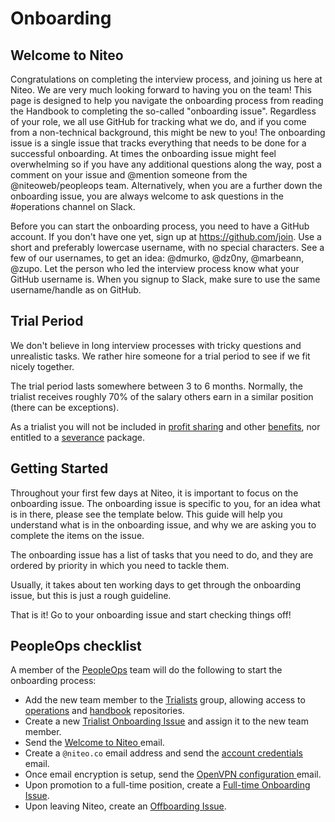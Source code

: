 # Onboarding

## Welcome to Niteo

Congratulations on completing the interview process, and joining us here at Niteo. We are very much looking forward to having you on the team! This page is designed to help you navigate the onboarding process from reading the Handbook to completing the so-called "onboarding issue". Regardless of your role, we all use GitHub for tracking what we do, and if you come from a non-technical background, this might be new to you! The onboarding issue is a single issue that tracks everything that needs to be done for a successful onboarding. At times the onboarding issue might feel overwhelming so if you have any additional questions along the way, post a comment on your issue and @mention someone from the @niteoweb/peopleops team. Alternatively, when you are a further down the onboarding issue, you are always welcome to ask questions in the #operations channel on Slack.

Before you can start the onboarding process, you need to have a GitHub account. If you don't have one yet, sign up at https://github.com/join. Use a short and preferably lowercase username, with no special characters. See a few of our usernames, to get an idea: @dmurko, @dz0ny, @marbeann, @zupo. Let the person who led the interview process know what your GitHub username is. When you signup to Slack, make sure to use the same username/handle as on GitHub.


## Trial Period

We don't believe in long interview processes with tricky questions and unrealistic tasks. We rather hire someone for a trial period to see if we fit nicely together.

The trial period lasts somewhere between 3 to 6 months. Normally, the trialist receives roughly 70% of the salary others earn in a similar position (there can be exceptions).

As a trialist you will not be included in [profit sharing](profit-sharing.md) and other [benefits](benefits.md), nor entitled to a [severance](salary.md#severance) package.

## Getting Started

Throughout your first few days at Niteo, it is important to focus on the onboarding issue. The onboarding issue is specific to you, for an idea what is in there, please see the template below. This guide will help you understand what is in the onboarding issue, and why we are asking you to complete the items on the issue.

The onboarding issue has a list of tasks that you need to do, and they are ordered by priority in which you need to tackle them.

Usually, it takes about ten working days to get through the onboarding issue, but this is just a rough guideline.

That is it! Go to your onboarding issue and start checking things off!


## PeopleOps checklist

A member of the [PeopleOps] team will do the following to start the onboarding process:

* Add the new team member to the [Trialists] group, allowing access to [operations](https://github.com/niteoweb/operations) and [handbook](https://github.com/niteoweb/handbook) repositories.
* Create a new [Trialist Onboarding Issue] and assign it to the new team member.
* Send the <a href="mailto:?
subject=Welcome to Niteo
&body=
Hey!%0D%0A
%0D%0A
Welcome to Niteo! We keep everything related to work on GitHub so I will be short:%0D%0A
%0D%0A
• First, please read https://github.com/niteoweb/handbook/blob/master/onboarding.md%0D%0A
• Then go to LINK TO ONBOARDING ISSUE and start at the top.%0D%0A
%0D%0A
%0D%0A
Regards%0D%0A
%0D%0A
" target="_blank">
Welcome to Niteo
</a>email.
* Create a `@niteo.co` email address and send the <a href="mailto:?
subject=Niteo Email Account
&cc=@niteo.co
&body=
Hey!%0D%0A
%0D%0A
Here's your Niteo email. You'll be using it for communication with us and for subscribing to websites.%0D%0A
%0D%0A
w: https://apps.rackspace.com/%0D%0A
u: [email]%0D%0A
p: [pass]%0D%0A
%0D%0A
Please change your password immediately after you login. You can do that in the
 top right Settings menu.%0D%0A
%0D%0A
Configure the email on your desktop app, find the instructions here:
 https://emailhelp.rackspace.com%0D%0A
%0D%0A
The next thing that you need to do is set up S/MIME email encryption. Generate
 a Comodo Certificate at
https://www.comodo.com/home/email-security/free-email-certificate.php.%0D%0A
%0D%0A
This email is signed with my cert, you should be able to reply with a
 message, signed with your cert so that I can then reply back with an encrypted
 message as well.%0D%0A
%0D%0A
Once you have encryption ready, I will send over more information.%0D%0A
%0D%0A
%0D%0A
Regards
" target="_blank">
account credentials
</a> email.
* Once email encryption is setup, send the <a href="mailto:@niteo.co?
subject=Niteo OpenVPN
&body=
Hey!%0D%0A
%0D%0A
Now that encryption is configured, you need to configure OpenVPN so you can
 connect to our internal services.%0D%0A
%0D%0A
Configuration files are attached, normally you just double-click them and follow
 instructions.%0D%0A
%0D%0A
When you manage to connect to our VPN you will then be able to access our
 internal services, such as http://docs.niteoweb.com/.%0D%0A
%0D%0A
%0D%0A
Regards
" target="_blank">
OpenVPN configuration
</a> email.
* Upon promotion to a full-time position, create a [Full-time Onboarding Issue].
* Upon leaving Niteo, create an [Offboarding Issue].

<!-- References --->

[PeopleOps]: https://github.com/orgs/niteoweb/teams/peopleops
[Trialists]: https://github.com/orgs/niteoweb/teams/trialists
[Trialist Onboarding Issue]:
https://github.com/niteoweb/operations/issues/new?template=onboarding-trialist.md&title=Onboarding:%20[FirstName%20LastName]&label=people
[Full-time Onboarding Issue]:
https://github.com/niteoweb/operations/issues/new?template=onboarding-full-time.md&title=Full-time%20onboarding:%20[FirstName%20LastName]&label=people
[Offboarding Issue]:
https://github.com/niteoweb/operations/issues/new?template=offboarding.md&title=Offboarding:%20[FirstName%20LastName]&label=people
